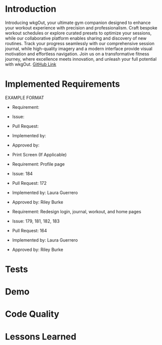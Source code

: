 # Introduction
Introducing wkgOut, your ultimate gym companion designed to enhance your workout experience with precision and professionalism. Craft bespoke workout schedules or explore curated presets to optimize your sessions, while our collaborative platform enables sharing and discovery of new routines. Track your progress seamlessly with our comprehensive session journal, while high-quality imagery and a modern interface provide visual motivation and effortless navigation. Join us on a transformative fitness journey, where excellence meets innovation, and unleash your full potential with wkgOut.
[GitHub Link](https://github.com/rjb489/CS386-wkgOut/blob/main/Deliverables/D6-Implementation2.md)

# Implemented Requirements

EXAMPLE FORMAT
- Requirement:
- Issue:
- Pull Request:
- Implemented by:
- Approved by:
- Print Screen (If Applicable)

- Requirement: Profile page
- Issue: 184
- Pull Request: 172
- Implemented by: Laura Guerrero
- Approved by: Riley Burke

- Requirement: Redesign login, journal, workout, and home pages
- Issue: 179, 181, 182, 183
- Pull Request: 164
- Implemented by: Laura Guerrero
- Approved by: Riley Burke

# Tests

# Demo

# Code Quality

# Lessons Learned
